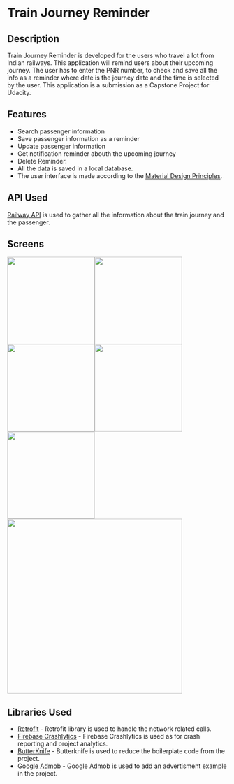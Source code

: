 # Train Journey Reminder

## Description
Train Journey Reminder is developed for the users who travel a lot from Indian railways. This application will remind users about their upcoming journey.
The user has to enter the PNR number, to check and save all the info as a reminder where date is the journey date and the time is selected by the user. This application is a submission as a Capstone Project for Udacity.

## Features
* Search passenger information
* Save passenger information as a reminder
* Update passenger information
* Get notification reminder abouth the upcoming journey
* Delete Reminder.
* All the data is saved in a local database.
* The user interface is made according to the [Material Design Principles](https://material.io/design/introduction/).

## API Used
[Railway API](https://railwayapi.com/) is used to gather all the information about the train journey and the passenger.

## Screens
<img src="../master/Screenshot/Screen_1.png" width="200"><img src="../master/Screenshot/Screen_4.png" width="200"><img src="../master/Screenshot/Screen_5.png" width="200"><img src="../master/Screenshot/Screen_6.png" width="200"><img src="../master/Screenshot/Screen_2.png" width="200">
<img src="../master/Screenshot/Screen_3.png" width="400">

## Libraries Used
* [Retrofit](https://square.github.io/retrofit/) - Retrofit library is used to handle the network related calls.
* [Firebase Crashlytics](https://firebase.google.com/docs/crashlytics/) - Firebase Crashlytics is used as for crash reporting and project analytics.
* [ButterKnife](https://jakewharton.github.io/butterknife/) - Butterknife is used to reduce the boilerplate code from the project.
* [Google Admob](https://developers.google.com/admob/) - Google Admob is used to add an advertisment example in the project.


